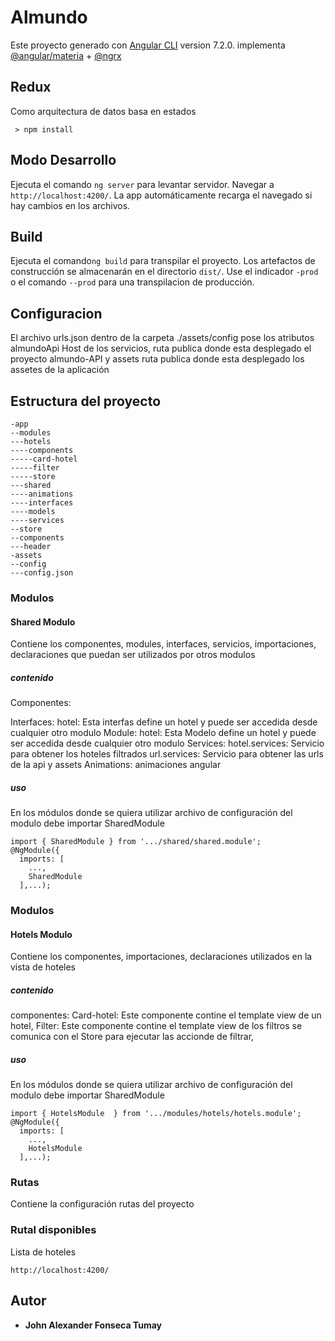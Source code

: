 # Almundo
Este proyecto generado con [Angular CLI](https://github.com/angular/angular-cli) version 7.2.0. implementa [@angular/materia](https://material.angular.io) + [@ngrx](https://ngrx.io/)


## Redux
Como arquitectura de datos basa en estados

```
 > npm install
```

## Modo Desarrollo

Ejecuta el comando `ng server` para levantar servidor. Navegar a `http://localhost:4200/`. La app automáticamente recarga el navegado si hay cambios en los archivos.

## Build

Ejecuta el comando`ng build` para transpilar el proyecto. Los artefactos de construcción se almacenarán en el directorio `dist/`. Use el indicador `-prod` o el comando `--prod` para una transpilacion de producción.


## Configuracion

El archivo urls.json dentro de la carpeta ./assets/config pose los atributos almundoApi Host de los servicios, ruta publica donde esta desplegado el proyecto almundo-API y assets ruta publica donde esta desplegado los assetes de la aplicación

## Estructura del proyecto
 ```
-app
--modules
---hotels
----components
-----card-hotel
-----filter
-----store
---shared
----animations
----interfaces
----models
----services
--store
--components
---header
-assets
--config
---config.json
```
### Modulos

#### Shared Modulo

Contiene los componentes, modules, interfaces, servicios, importaciones, declaraciones que puedan ser utilizados por otros modulos

##### contenido
Componentes: 

Interfaces:
  hotel: Esta interfas define un hotel y puede ser accedida desde cualquier otro modulo
Module:
  hotel: Esta Modelo define un hotel y puede ser accedida desde cualquier otro modulo
Services:
 hotel.services: Servicio para obtener los hoteles filtrados
 url.services: Servicio para obtener las urls de la api y assets
 Animations:
  animaciones angular

  
  
##### uso

En los módulos donde se quiera utilizar archivo de configuración del modulo debe importar SharedModule 

```
import { SharedModule } from '.../shared/shared.module';
@NgModule({
  imports: [
    ...,
    SharedModule
  ],...);
```

### Modulos

#### Hotels Modulo

Contiene los componentes, importaciones, declaraciones utilizados en la vista de hoteles

##### contenido
componentes: 
  Card-hotel: Este componente contine el template view de un hotel,
  Filter: Este componente contine el template view de los filtros se comunica con el Store para ejecutar las accionde de filtrar,


##### uso
En los módulos donde se quiera utilizar archivo de configuración del modulo debe importar SharedModule 

```
import { HotelsModule  } from '.../modules/hotels/hotels.module';
@NgModule({
  imports: [
    ...,
    HotelsModule
  ],...);
```



### Rutas
Contiene la configuración rutas del proyecto

### Rutal disponibles

Lista de hoteles
```
http://localhost:4200/
```


## Autor

* **John Alexander Fonseca Tumay**
